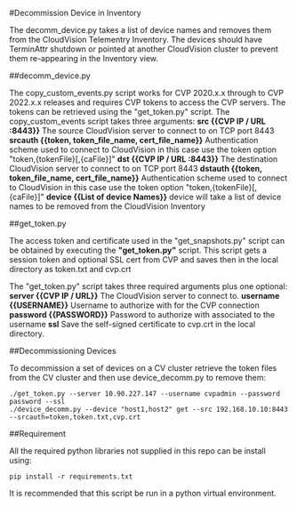 #Decommission Device in Inventory

The decomm_device.py takes a list of device names and removes them from the CloudVision Telementry Inventory. The devices should have TerminAttr shutdown or pointed at another CloudVision cluster to prevent them re-appearing in the Inventory view.

##decomm_device.py

The copy_custom_events.py script works for CVP 2020.x.x through to CVP 2022.x.x releases and requires CVP tokens to access the CVP servers.
The tokens can be retrieved using the "get_token.py" script.
The copy_custom_events script takes three arguments:
        **src {{CVP IP / URL :8443}}** The source CloudVision server to connect to on TCP port 8443
        **srcauth {{token, token_file_name, cert_file_name}}** Authentication scheme used to connect to CloudVision in this case use the token option
                                                              "token,{tokenFile}[,{caFile}]"
        **dst {{CVP IP / URL :8443}}** The destination CloudVision server to connect to on TCP port 8443
        **dstauth {{token, token_file_name, cert_file_name}}** Authentication scheme used to connect to CloudVision in this case use the token option
                                                              "token,{tokenFile}[,{caFile}]"
        **device {{List of device Names}}** device will take a list of device names to be removed from the CloudVision Inventory

##get_token.py

The access token and certificate used in the "get_snapshots.py" script can be obtained by executing the **"get_token.py"** script. This script gets a session token and optional SSL cert from CVP and saves then in the local directory as token.txt and cvp.crt

The "get_token.py" script takes three required arguments plus one optional:
      **server {{CVP IP / URL}}** The CloudVision server to connect to.
      **username {{USERNAME}}** Username to authorize with for the CVP connection
      **password {{PASSWORD}}** Password to authorize with associated to the username
      **ssl** Save the self-signed certificate to cvp.crt in the local directory.

##Decommissioning Devices

To decommission a set of devices on a CV cluster retrieve the token files from the CV cluster and then use device_decomm.py to remove them:

```
./get_token.py --server 10.90.227.147 --username cvpadmin --password password --ssl
./device_decomm.py --device "host1,host2" get --src 192.168.10.10:8443 --srcauth=token,token.txt,cvp.crt
```

##Requirement

All the required python libraries not supplied in this repo can be install using:

```
pip install -r requirements.txt
```

It is recommended that this script be run in a python virtual environment.
